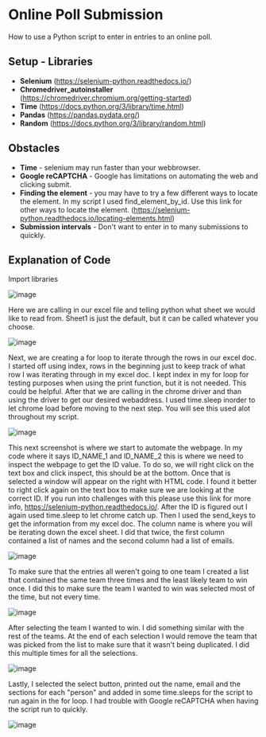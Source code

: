 # Online Poll Submission
How to use a Python script to enter in entries to an online poll.

## Setup - Libraries
  - **Selenium** (https://selenium-python.readthedocs.io/)
  - **Chromedriver_autoinstaller** (https://chromedriver.chromium.org/getting-started)
  - **Time** (https://docs.python.org/3/library/time.html)
  - **Pandas** (https://pandas.pydata.org/)
  - **Random** (https://docs.python.org/3/library/random.html)

## Obstacles
  + **Time** - selenium may run faster than your webbrowser.
  + **Google reCAPTCHA** - Google has limitations on automating the web and clicking submit.
  + **Finding the element** - you may have to try a few different ways to locate the element. In my script I used find_element_by_id.
                          Use this link for other ways to locate the element. (https://selenium-python.readthedocs.io/locating-elements.html)
  + **Submission intervals** - Don't want to enter in to many submissions to quickly. 
  
## Explanation of Code
Import libraries

![image](https://user-images.githubusercontent.com/55520621/105122391-1ea1f900-5aa4-11eb-80b6-33d49d74ca88.png)

Here we are calling in our excel file and telling python what sheet we would like to read from. Sheet1 is just the default, but it can be called whatever you choose.

![image](https://user-images.githubusercontent.com/55520621/105122731-c3bcd180-5aa4-11eb-8bff-c31f2f9b5f77.png)

Next, we are creating a for loop to iterate through the rows in our excel doc. I started off using index, rows in the beginning just to keep track of what row I was iterating through in my excel doc. I kept index in my for loop for testing purposes when using the print function, but it is not needed. This could be helpful. After that we are calling in the chrome driver and than using the driver to get our desired webaddress. I used time.sleep inorder to let chrome load before moving to the next step. You will see this used alot throughout my script. 

![image](https://user-images.githubusercontent.com/55520621/105123275-c0761580-5aa5-11eb-97cf-631726024d5a.png)

This next screenshot is where we start to automate the webpage. In my code where it says ID_NAME_1 and ID_NAME_2 this is where we need to inspect the webpage to get the ID value. To do so, we will right click on the text box and click inspect, this should be at the bottom. Once that is selected a window will appear on the right with HTML code. I found it better to right click again on the text box to make sure we are looking at the correct ID. If you run into challenges with this please use this link for more info, https://selenium-python.readthedocs.io/.  After the ID is figured out I again used time.sleep to let chrome catch up. Then I used the send_keys to get the information from my excel doc. The column name is where you will be iterating down the excel sheet. I did that twice, the first column contained a list of names and the second column had a list of emails. 

![image](https://user-images.githubusercontent.com/55520621/105124079-5a8a8d80-5aa7-11eb-978c-9181f4a6ff01.png)

To make sure that the entries all weren't going to one team I created a list that contained the same team three times and the least likely team to win once. I did this to make sure the team I wanted to win was selected most of the time, but not every time. 

![image](https://user-images.githubusercontent.com/55520621/105124919-2adc8500-5aa9-11eb-91f3-9baa5c261f57.png)

After selecting the team I wanted to win. I did something similar with the rest of the teams. At the end of each selection I would remove the team that was picked from the list to make sure that it wasn't being duplicated. I did this multiple times for all the selections. 

![image](https://user-images.githubusercontent.com/55520621/105125360-2fee0400-5aaa-11eb-8f7f-623b6f9f288d.png)

Lastly, I selected the select button, printed out the name, email and the sections for each "person" and added in some time.sleeps for the script to run again in the for loop. I had trouble with Google reCAPTCHA when having the script run to quickly.

![image](https://user-images.githubusercontent.com/55520621/105125561-abe84c00-5aaa-11eb-8c5f-fb439c4980d4.png)

